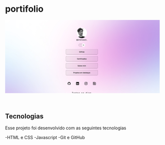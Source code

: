 # portifolio

<p align="center">
<img alt="License" src="assets/Captura de tela 2025-03-19 175456.png">

</p>

<br>

## Tecnologias

Esse projeto foi desenvolvido com as seguintes tecnologias

-HTML e CSS
-Javascript
-Git e GitHub

